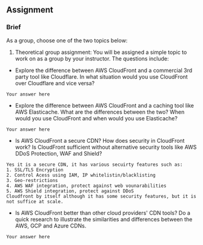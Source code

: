 ## Assignment

### Brief

As a group, choose one of the two topics below:
1. Theoretical group assignment:
You will be assigned a simple topic to work on as a group by your instructor. The questions include:

- Explore the difference between AWS CloudFront and a commercial 3rd party tool like Cloudflare. In what situation would you use CloudFront over Cloudflare and vice versa?

```
Your answer here
```

- Explore the difference between AWS CloudFront and a caching tool like AWS Elasticache. What are the differences between the two? When would you use CloudFront and when would you use Elasticache?


```
Your answer here
```

- Is AWS CloudFront a secure CDN? How does security in CloudFront work? Is CloudFront sufficient without alternative security tools like AWS DDoS Protection, WAF and Shield?


```
Yes it is a secure CDN, it has various secuirty features such as:
1. SSL/TLS Encryption
2. Control Acess using IAM, IP whitelistin/blacklisting
3. Geo-restrictions
4. AWS WAF integration, protect against web vounarabilities 
5. AWS Shield integration, protect against DDoS
Cloudfront by itself although it has some security features, but it is not suffice at scale. 
```

- Is AWS CloudFront better than other cloud providers' CDN tools? Do a quick research to illustrate the similarities and differences between the AWS, GCP and Azure CDNs.


```
Your answer here
```
